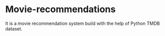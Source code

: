 # Movie-recommendations
It is a movie recommendation system build with the help of Python TMDB dataset.
